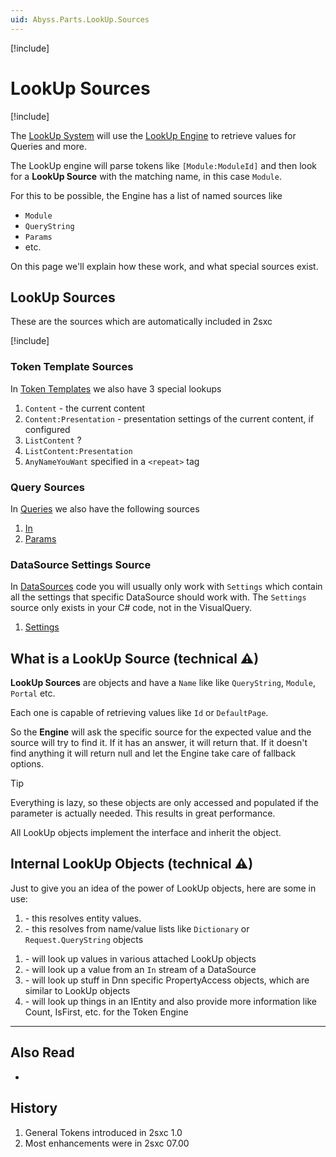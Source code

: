 ```yaml
---
uid: Abyss.Parts.LookUp.Sources
---
```


[!include[](~/assets/features/look-up-system.md)]

# LookUp Sources

[!include[](~/pages/basics/stack/_shared-float-summary.md)]
<style>.context-box-summary .lookup-sources { visibility: visible; } </style>

The [LookUp System](xref:Abyss.Parts.LookUp.Index) will use the [LookUp Engine](xref:Abyss.Parts.LookUp.Engine) to retrieve values for Queries and more. 

The LookUp engine will parse tokens like `[Module:ModuleId]` and then look for a **LookUp Source** with the matching name, in this case `Module`. 

For this to be possible, the Engine has a list of named sources like 

* `Module`
* `QueryString`
* `Params`
* etc.

On this page we'll explain how these work, and what special sources exist. 

## LookUp Sources

These are the sources which are automatically included in 2sxc

[!include[](~/pages/abyss/parts/look-up/_include-common-sources.md)]

### Token Template Sources

In [Token Templates](xref:Basics.Server.Render.Tokens.Index) we also have 3 special lookups

1. `Content` - the current content
1. `Content:Presentation` - presentation settings of the current content, if configured
1. `ListContent` ?
1. `ListContent:Presentation`
1. `AnyNameYouWant` specified in a `<repeat>` tag


### Query Sources

In [Queries](xref:Basics.Query.Index) we also have the following sources

1. [In](xref:Abyss.Parts.LookUp.In)
1. [Params](xref:Abyss.Parts.LookUp.Params)


### DataSource Settings Source

In [DataSources](xref:NetCode.DataSources.Index) code you will usually only work with `Settings` which contain all the settings that specific DataSource should work with. The `Settings` source only exists in your C# code, not in the VisualQuery. 

1. [Settings](xref:Abyss.Parts.LookUp.MyConfiguration)


## What is a LookUp Source (technical ⚠)

**LookUp Sources** are [](xref:ToSic.Eav.LookUp.ILookUp) objects and have a `Name` like like `QueryString`, `Module`, `Portal` etc. 

Each one is capable of retrieving values like `Id` or `DefaultPage`.

So the **Engine** will ask the specific source for the expected value and the source will try to find it. 
If it has an answer, it will return that. 
If it doesn't find anything it will return null and let the Engine take care of fallback options. 

> [!TIP]
> Everything is lazy, so these objects are only accessed and populated if the parameter is actually needed. 
> This results in great performance.

All LookUp objects implement the [](xref:ToSic.Eav.LookUp.ILookUp) interface and inherit the [](xref:ToSic.Eav.LookUp.LookUpBase) object. 

## Internal LookUp Objects (technical ⚠)

Just to give you an idea of the power of LookUp objects, here are some in use:

1. [](xref:ToSic.Eav.LookUp.LookUpInEntity) - this resolves entity values.
1. [](xref:ToSic.Eav.LookUp.LookUpInNameValueCollection) - this resolves from name/value lists like `Dictionary` or `Request.QueryString` objects
<!-- 1. [](xref:ToSic.Eav.LookUp.LookUpInMetadata) - will get values from Metadata of something -->
1. [](xref:ToSic.Eav.LookUp.LookUpInLookUps) - will look up values in various attached LookUp objects
1. [](xref:ToSic.Eav.LookUp.LookUpInDataTarget) - will look up a value from an `In` stream of a DataSource
1. [](xref:ToSic.Sxc.Dnn.LookUp.LookUpInDnnPropertyAccess) - will look up stuff in Dnn specific PropertyAccess objects, which are similar to LookUp objects
1. [](xref:ToSic.Eav.LookUp.LookUpInEntity) - will look up things in an IEntity and also provide more information like Count, IsFirst, etc. for the Token Engine

---

## Also Read

* [](xref:Abyss.Parts.LookUp.Index)

## History

1. General Tokens introduced in 2sxc 1.0
1. Most enhancements were in 2sxc 07.00

